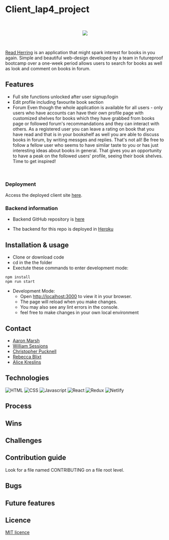 # Client_lap4_project

<br>

<p align="center">
<img src="https://i.ibb.co/vxxSSMq/chris-lawton-zv-Kx6ix-Uh-WQ-unsplash.jpg">
</p>

<br>

[Read Herring](https://read-herring.netlify.app/) is an application that might spark interest for books in you again. Simple and beautiful web-design developed by a team in futureproof bootcamp over a one-week period allows users to search for books as well as look and comment on books in forum. 

## Features
* Full site functions unlocked after user signup/login
* Edit profile including favourite book section
* Forum
Even though the whole application is available for all users - only users who have accounts can have their own profile page with customized shelves for books which they have grabbed from books page or followed forum's recommandations and they can interact with others. As a registered user you can leave a rating on book that you have read and that is in your bookshelf as well you are able to discuss books in forum, by writing messges and replies. That's not all! Be free to follow a fellow user who seems to have similar taste to you or has just interesting ideas about books in general. That gives you an opportunity to have a peak on the followed users' profile, seeing their book shelves. Time to get inspired!

<br>

### Deployment

Access the deployed client site [here](https://read-herring.netlify.app/).

### Backend information

-   Backend GitHub repository is [here](https://github.com/Aaron-Marsh/Server_lap4_project)

-   The backend for this repo is deployed in [Heroku](https://read-herring.herokuapp.com/)

## Installation & usage

-   Clone or download code
-   cd in the the folder
-   Exectute these commands to enter development mode:
```
npm install
npm run start
```
-   Development Mode:
	*   Open [http://localhost:3000](http://localhost:3000) to view it in your browser.
	*   The page will reload when you make changes.
	*   You may also see any lint errors in the console.
	*   feel free to make changes in your own local environment

## Contact

-   [Aaron Marsh](https://github.com/Aaron-Marsh)
-   [William Sessions](https://github.com/Izgardon)
-   [Christopher Pucknell](https://github.com/xargon666)
-   [Rebecca Blixt](https://github.com/rebeccablixt)
-   [Alice Kreslins](https://github.com/alicekres)

## Technologies

![HTML](https://img.shields.io/badge/HTML5-E34F26?style=for-the-badge&logo=html5&logoColor=white)
![CSS](https://img.shields.io/badge/CSS3-1572B6?style=for-the-badge&logo=css3&logoColor=white)
![Javascript](https://img.shields.io/badge/JavaScript-F7DF1E?style=for-the-badge&logo=javascript&logoColor=black)
![React](https://img.shields.io/badge/React-20232A?style=for-the-badge&logo=react&logoColor=61DAFB)
![Redux](https://img.shields.io/badge/Redux-593D88?style=for-the-badge&logo=redux&logoColor=white)
![Netlify](https://img.shields.io/badge/Netlify-00C7B7?style=for-the-badge&logo=netlify&logoColor=white)

## Process

## Wins

## Challenges

## Contribution guide

Look for a file named CONTRIBUTING on a file root level.

## Bugs

## Future features

## Licence

[MIT licence](https://opensource.org/licenses/MIT)
